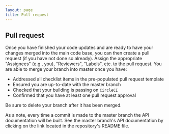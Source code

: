 ```yaml
---
layout: page
title: Pull request
---
```


Pull request
------------
Once you have finished your code updates and are ready to have your changes merged into the main code base, you can then create a pull request (if you have not done so already). Assign the appropriate "Assignees" (e.g., you), "Reviewers", "Labels", etc. to the pull request. You are able to merge your branch into master once you have:
* Addressed all checklist items in the pre-populated pull request template
* Ensured you are up-to-date with the master branch
* Checked that your building is passing on `CircleCI`
* Confirmed that you have at least one pull request approval

Be sure to delete your branch after it has been merged.

As a note, every time a commit is made to the master branch the API documentation will be built. See the master branch's API documentation by clicking on the link located in the repository's README file.